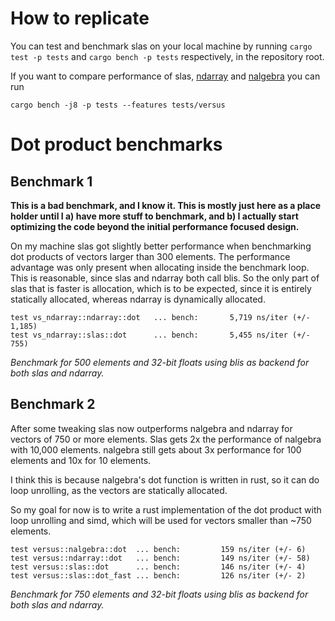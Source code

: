 # How to replicate
You can test and benchmark slas on your local machine by running
`cargo test -p tests` and `cargo bench -p tests`
respectively, in the repository root.

If you want to compare performance of slas, [ndarray](https://lib.rs/ndarray) and [nalgebra](https://nalgebra.org) you can run 

`cargo bench -j8 -p tests --features tests/versus`


# Dot product benchmarks
## Benchmark 1
**This is a bad benchmark, and I know it. This is mostly just here as a place holder until I a) have more stuff to benchmark, and b) I actually start optimizing the code beyond the initial performance focused design.**

On my machine slas got slightly better performance when benchmarking dot products of vectors larger than 300 elements.
The performance advantage was only present when allocating inside the benchmark loop.
This is reasonable, since slas and ndarray both call blis. So the only part of slas that is faster is allocation, which is to be expected, since it is entirely statically allocated, whereas ndarray is dynamically allocated.

``` text
test vs_ndarray::ndarray::dot   ... bench:       5,719 ns/iter (+/- 1,185)
test vs_ndarray::slas::dot      ... bench:       5,455 ns/iter (+/- 755)
```
*Benchmark for 500 elements and 32-bit floats using blis as backend for both slas and ndarray.*

## Benchmark 2

After some tweaking slas now outperforms nalgebra and ndarray for vectors of 750 or more elements.
Slas gets 2x the performance of nalgebra with 10,000 elements.
nalgebra still gets about 3x performance for 100 elements and 10x for 10 elements.

I think this is because nalgebra's dot function is written in rust,
so it can do loop unrolling, as the vectors are statically allocated.

So my goal for now is to write a rust implementation of the dot product with loop unrolling and simd,
which will be used for vectors smaller than ~750 elements.

```
test versus::nalgebra::dot  ... bench:         159 ns/iter (+/- 6)
test versus::ndarray::dot   ... bench:         149 ns/iter (+/- 58)
test versus::slas::dot      ... bench:         146 ns/iter (+/- 4)
test versus::slas::dot_fast ... bench:         126 ns/iter (+/- 2)
```
*Benchmark for 750 elements and 32-bit floats using blis as backend for both slas and ndarray.*
